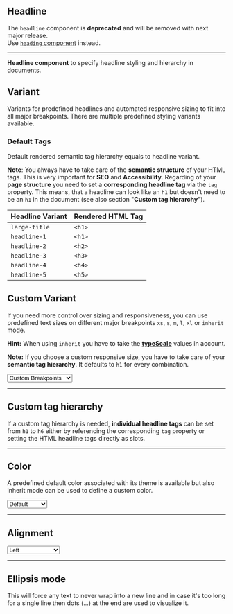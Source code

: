 ## Headline

<p-inline-notification heading="Important note" state="error" persistent="true">
  The <code>headline</code> component is <strong>deprecated</strong> and will be removed with next major release.<br>
  Use <a href="components/typography/heading"><code>heading</code> component</a> instead.
</p-inline-notification>

---

**Headline component** to specify headline styling and hierarchy in documents.

## Variant

Variants for predefined headlines and automated responsive sizing to fit into all major breakpoints. There are multiple
predefined styling variants available.

<Playground :markup="variant" :config="config"></Playground>

### Default Tags

Default rendered semantic tag hierarchy equals to headline variant.

**Note**: You always have to take care of the **semantic structure** of your HTML tags. This is very important for
**SEO** and **Accessibility**. Regarding of your **page structure** you need to set a **corresponding headline tag** via
the `tag` property. This means, that a headline can look like an `h1` but doesn't need to be an `h1` in the document
(see also section "**Custom tag hierarchy**").

| Headline Variant | Rendered HTML Tag |
| ---------------- | ----------------- |
| `large-title`    | `<h1>`            |
| `headline-1`     | `<h1>`            |
| `headline-2`     | `<h2>`            |
| `headline-3`     | `<h3>`            |
| `headline-4`     | `<h4>`            |
| `headline-5`     | `<h5>`            |

## Custom Variant

If you need more control over sizing and responsiveness, you can use predefined text sizes on different major
breakpoints `xs`, `s`, `m`, `l`, `xl` or `inherit` mode.

**Hint:** When using `inherit` you have to take the **[typeScale](components/typography/usage)** values in account.

**Note:** If you choose a custom responsive size, you have to take care of your **semantic tag hierarchy**. It defaults
to `h1` for every combination.

<Playground :markup="customVariantMarkup" :config="config">
 <select v-model="customVariant" aria-label="Select custom variant">
    <option disabled>Select custom variant</option>
    <option value="{ base: 'small', l: 'medium' }">Custom Breakpoints</option>
    <option value="inherit">Inherit</option>
  </select>
</Playground>

---

## Custom tag hierarchy

If a custom tag hierarchy is needed, **individual headline tags** can be set from `h1` to `h6` either by referencing the
corresponding `tag` property or setting the HTML headline tags directly as slots.

<Playground :markup="customTagHierarchy" :config="config"></Playground>

---

## Color

A predefined default color associated with its theme is available but also inherit mode can be used to define a custom
color.

<Playground :markup="colorMarkup" :config="config">
  <select v-model="color" aria-label="Select color">
    <option disabled>Select color</option>
    <option value="default">Default</option>
    <option value="inherit">Inherit</option>
  </select>
</Playground>

---

## Alignment

<Playground :markup="alignment" :config="config">
  <select v-model="align" aria-label="Select alignment">
    <option disabled>Select alignment</option>
    <option value="left">Left</option>
    <option value="center">Center</option>
    <option value="right">Right</option>
  </select>
</Playground>

---

## Ellipsis mode

This will force any text to never wrap into a new line and in case it's too long for a single line then dots (…) at the
end are used to visualize it.

<Playground :markup="ellipsisMode" :config="config"></Playground>

<script lang="ts">
import Vue from 'vue';
import Component from 'vue-class-component';
import { HEADING_VARIANTS } from '../heading/heading-utils';

const sentence = 'The quick brown fox jumps over the lazy dog';

@Component
export default class Code extends Vue {
  config = { themeable: true };

  customVariant = "{ base: 'small', l: 'medium' }";
  color = 'default';
  align = 'center';

  variant = HEADING_VARIANTS.map((item) => `<p-headline variant="${item}">${sentence}</p-headline>`).join('\n');

  get customVariantMarkup() {
    const style = this.customVariant === 'inherit' ? ' style="font-size: 3.75rem;"' : '';
    return `<p-headline variant="${this.customVariant}"${style}>${sentence}</p-headline>`;
  }

  customTagHierarchy =
`<p-headline variant="headline-1" tag="h3">${sentence}</p-headline>
<p-headline variant="headline-3" tag="h1">${sentence}</p-headline>
<p-headline variant="headline-1">
  <h3>${sentence}</h3>
</p-headline>
<p-headline variant="headline-3">
  <h1>${sentence}</h1>
</p-headline>`;

  get colorMarkup() {
    const style = this.color === 'inherit' ? ' style="color: deeppink;"' : '';
    return `<p-headline variant="headline-3" color="${this.color}"${style}>${sentence}</p-headline>`
  }

  get alignment() {
    return `<p-headline variant="headline-3" align="${this.align}">${sentence}</p-headline>`;
  }
  
  ellipsisMode =
`<p-headline variant="headline-3" ellipsis="true">Lorem ipsum dolor sit amet, consetetur sadipscing elitr, sed diam nonumy eirmod tempor invidunt ut labore et dolore magna aliquyam erat, sed diam voluptua. At vero eos et accusam et justo duo dolores et ea rebum.</p-headline>`;
}
</script>
